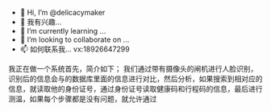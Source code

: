 - 👋 Hi, I’m @delicacymaker
- 👀 我有兴趣... 
- 🌱 I’m currently learning ...
- 💞️ I’m looking to collaborate on ...
- 📫 如何联系我... vx:18926647299 

我正在做一个系统首先，简介如下；
我们通过带有摄像头的闸机进行人脸识别，识别后的信息会与的数据库里面的信息进行对比，然后分析，如果搜索到相对应的信息，就读取他的身份证号，通过身份证号读取健康码和行程码的信息，最后进行测温，如果每个步骤都是没有问题，就允许通过
<!---
delicacymaker/delicacymaker is a ✨ special ✨ repository because its `README.md` (this file) appears on your GitHub profile.
You can click the Preview link to take a look at your changes.
--->
